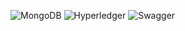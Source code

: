 ![MongoDB](https://img.shields.io/badge/MongoDB-%234ea94b.svg?style=for-the-badge&logo=mongodb&logoColor=white)
![Hyperledger](https://img.shields.io/badge/hyperledger-2F3134?style=for-the-badge&logo=hyperledger&logoColor=white)
![Swagger](https://img.shields.io/badge/-Swagger-%23Clojure?style=for-the-badge&logo=swagger&logoColor=white)

